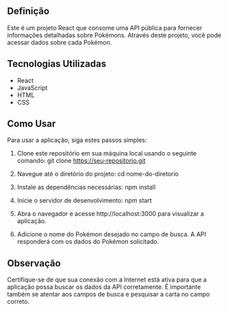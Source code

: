 ## Definição

Este é um projeto React que consome uma API pública para fornecer informações detalhadas sobre Pokémons. Através deste projeto, você pode acessar dados sobre cada Pokémon.

## Tecnologias Utilizadas

- React
- JavaScript
- HTML
- CSS

## Como Usar

Para usar a aplicação, siga estes passos simples:

1. Clone este repositório em sua máquina local usando o seguinte comando: git clone https://seu-repositorio.git

2. Navegue até o diretório do projeto: cd nome-do-diretorio

3. Instale as dependências necessárias: npm install

4. Inicie o servidor de desenvolvimento: npm start

5. Abra o navegador e acesse http://localhost:3000 para visualizar a aplicação.

6. Adicione o nome do Pokémon desejado no campo de busca. A API responderá com os dados do Pokémon solicitado.

## Observação

Certifique-se de que sua conexão com a Internet está ativa para que a aplicação possa buscar os dados da API corretamente. É importante também se atentar aos campos de busca e pesquisar a carta no campo correto.
